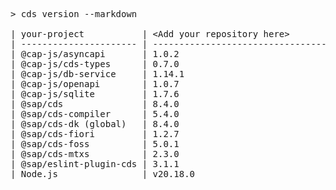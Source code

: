 <!-- this file is automatically generated and updated by a github action -->
<pre class="log">
> cds version --markdown

| your-project           | &lt;Add your repository here&gt;              |
| ---------------------- | --------------------------------------- |
| @cap-js/asyncapi       | 1.0.2                                   |
| @cap-js/cds-types      | 0.7.0                                   |
| @cap-js/db-service     | 1.14.1                                  |
| @cap-js/openapi        | 1.0.7                                   |
| @cap-js/sqlite         | 1.7.6                                   |
| @sap/cds               | 8.4.0                                   |
| @sap/cds-compiler      | 5.4.0                                   |
| @sap/cds-dk (global)   | 8.4.0                                   |
| @sap/cds-fiori         | 1.2.7                                   |
| @sap/cds-foss          | 5.0.1                                   |
| @sap/cds-mtxs          | 2.3.0                                   |
| @sap/eslint-plugin-cds | 3.1.1                                   |
| Node.js                | v20.18.0                                |
</pre>
